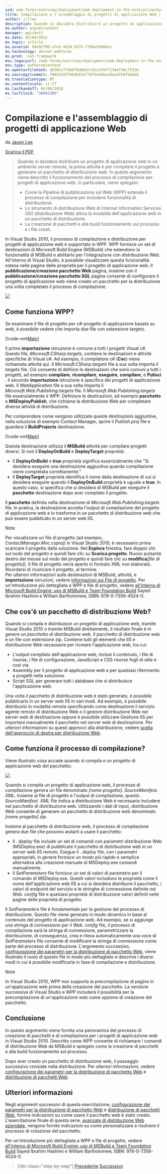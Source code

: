 ```yaml
---
uid: web-forms/overview/deployment/web-deployment-in-the-enterprise/building-and-packaging-web-application-projects
title: Compilazione e l'assemblaggio di progetti di applicazione Web | Documenti Microsoft
author: jrjlee
description: Quando si desidera distribuire un progetto di applicazione web in un ambiente server remoto, la prima attività consiste nel compilare il progetto per generare un packa distribuzione web...
ms.author: aspnetcontent
manager: wpickett
ms.date: 05/04/2012
ms.topic: article
ms.assetid: 94e92f80-a7e3-4d18-9375-ff8be5d666ac
ms.technology: dotnet-webforms
ms.prod: .net-framework
msc.legacyurl: /web-forms/overview/deployment/web-deployment-in-the-enterprise/building-and-packaging-web-application-projects
msc.type: authoredcontent
ms.openlocfilehash: d630e1776607bd0bd7c61e1f0f7234ef58c7533b
ms.sourcegitcommit: f8852267f463b62d7f975e56bea9aa3f68fbbdeb
ms.translationtype: MT
ms.contentlocale: it-IT
ms.lasthandoff: 04/06/2018
ms.locfileid: "30892309"
---
```

<a name="building-and-packaging-web-application-projects"></a>Compilazione e l'assemblaggio di progetti di applicazione Web
====================
da [Jason Lee](https://github.com/jrjlee)

[Scarica il PDF](https://msdnshared.blob.core.windows.net/media/MSDNBlogsFS/prod.evol.blogs.msdn.com/CommunityServer.Blogs.Components.WeblogFiles/00/00/00/63/56/8130.DeployingWebAppsInEnterpriseScenarios.pdf)

> Quando si desidera distribuire un progetto di applicazione web in un ambiente server remoto, la prima attività è per compilare il progetto e generare un pacchetto di distribuzione web. In questo argomento viene descritto il funzionamento del processo di compilazione per progetti di applicazione web. In particolare, viene spiegato:
> 
> - Come la Pipeline di pubblicazione sul Web (WPP) estende il processo di compilazione per includere funzionalità di distribuzione.
> - Lo strumento di distribuzione Web di Internet Information Services (IIS) (distribuzione Web) attiva la modalità dell'applicazione web in un pacchetto di distribuzione.
> - La creazione di pacchetti e alla build funzionamento sul processo e i file creati.


In Visual Studio 2010, il processo di compilazione e distribuzione per progetti di applicazione web è supportato in WPP. WPP fornisce un set di destinazioni di Microsoft Build Engine (MSBuild) che estendono la funzionalità di MSBuild e abilitarlo per l'integrazione con distribuzione Web. All'interno di Visual Studio, è possibile visualizzare questa funzionalità estesa nelle pagine delle proprietà per il progetto di applicazione web. Il **pubblicazione/creazione pacchetto Web** pagina, insieme con il **pubblicazione/creazione pacchetto SQL** pagina consente di configurare il progetto di applicazione web viene creato un pacchetto per la distribuzione una volta completato il processo di compilazione.

![](building-and-packaging-web-application-projects/_static/image1.png)

## <a name="how-does-the-wpp-work"></a>Come funziona WPP?

Se esaminare il file di progetto per c#-progetto di applicazione basata su web, è possibile vedere che importa due file con estensione targets.


[!code-xml[Main](building-and-packaging-web-application-projects/samples/sample1.xml)]


Il primo **importazione** istruzione è comune a tutti i progetti Visual c#. Questo file, *Microsoft.CSharp.targets*, contiene le destinazioni e attività specifiche di Visual c#. Ad esempio, il compilatore c# (**Csc**) viene richiamata attività qui. Il *Microsoft.CSharp.targets* file a sua volta Importa il *targets* file. Ciò consente di definire le destinazioni che sono comuni a tutti i progetti, ad esempio **compilare**, **ricompilare**, **eseguire**, **compilare**, e **Pulisci** . Il secondo **importazione** istruzione è specifica dei progetti di applicazione web. Il *WebApplication* file a sua volta Importa il *Microsoft.Web.Publishing.targets* file. Il *Microsoft.Web.Publishing.targets* file essenzialmente *è* WPP. Definisce le destinazioni, ad esempio **pacchetto** e **MSDeployPublish**, che richiama la distribuzione Web per completare diverse attività di distribuzione.

Per comprendere come vengono utilizzate queste destinazioni aggiuntive, nella soluzione di esempio Contact Manager, aprire il *Publish.proj* file e guardare il **BuildProjects** destinazione.


[!code-xml[Main](building-and-packaging-web-application-projects/samples/sample2.xml)]


Questa destinazione utilizza il **MSBuild** attività per compilare progetti diversi. Si noti il **DeployOnBuild** e **DeployTarget** proprietà:

- Il **DeployOnBuild = true** proprietà significa essenzialmente che "Si desidera eseguire una destinazione aggiuntiva quando compilazione viene completata correttamente."
- Il **DeployTarget** proprietà identifica il nome della destinazione di cui si desidera eseguire quando il **DeployOnBuild** proprietà è uguale a **true**. In questo caso, si specifica che si desidera di MSBuild per eseguire il **pacchetto** destinazione dopo aver compilato il progetto.

Il **pacchetto** definita nella destinazione di *Microsoft.Web.Publishing.targets* file. In pratica, la destinazione accetta l'output di compilazione del progetto di applicazione web e lo trasforma in un pacchetto di distribuzione web che può essere pubblicato in un server web IIS.

> [!NOTE]
> Per visualizzare un file di progetto (ad esempio, <em>ContactManager.Mvc.csproj</em>) in Visual Studio 2010, è necessario prima scaricare il progetto dalla soluzione. Nel <strong>Esplora</strong> finestra, fare doppio clic sul nodo del progetto e quindi fare clic su <strong>Scarica progetto</strong>. Nuovo pulsante destro del mouse sul nodo del progetto e quindi fare clic su <strong>modifica</strong><em>[file di progetto]</em>). Il file di progetto verrà aperto in formato XML non elaborato. Ricordarsi di ricaricare il progetto, al termine.  
> Per ulteriori informazioni sulle destinazioni di MSBuild, attività, e <strong>importazione</strong> istruzioni, vedere [informazioni sui File di progetto](understanding-the-project-file.md). Per un'introduzione più dettagliata a WPP e file di progetto, vedere [all'interno di Microsoft Build Engine: uso di MSBuild e Team Foundation Build](http://amzn.com/0735645248) Sayed Ibrahim Hashimi e William Bartholomew, ISBN: 978-0-7356-4524-0.


## <a name="what-is-a-web-deployment-package"></a>Che cos'è un pacchetto di distribuzione Web?

Quando si compila e distribuisce un progetto di applicazione web, tramite Visual Studio 2010 o tramite MSBuild direttamente, il risultato finale è in genere un *pacchetto di distribuzione web*. Il pacchetto di distribuzione web è un file con estensione zip. Contiene tutti gli elementi che IIS e distribuzione Web necessarie per ricreare l'applicazione web, tra cui:

- L'output compilato dell'applicazione web, inclusi il contenuto, i file di risorse, i file di configurazione, JavaScript e CSS risorse fogli di stile e così via.
- Assembly per il progetto di applicazione web e per qualsiasi riferimento a progetti nella soluzione.
- Script SQL per generare tutti i database che si distribuisce l'applicazione web.

Una volta il pacchetto di distribuzione web è stato generato, è possibile pubblicarlo in un server web IIS in vari modi. Ad esempio, è possibile distribuirlo in modalità remota specificando come destinazione il servizio agente remoto di distribuzione Web o il gestore distribuzione Web nel server web di destinazione oppure è possibile utilizzare Gestione IIS per importare manualmente il pacchetto nel server web di destinazione. Per ulteriori informazioni su questi approcci alla distribuzione, vedere [scelta dell'approccio di destra per distribuzione Web](../configuring-server-environments-for-web-deployment/choosing-the-right-approach-to-web-deployment.md).

## <a name="how-does-the-build-process-work"></a>Come funziona il processo di compilazione?

Viene illustrato cosa accade quando si compila e un progetto di applicazione web del pacchetto:

![](building-and-packaging-web-application-projects/_static/image2.png)

Quando si compila un progetto di applicazione web, il processo di compilazione genera un file denominato *[nome progetto]. SourceManifest. XML*. Insieme ai file di progetto e l'output di compilazione, questo *. SourceManifest. XML* file indica a distribuzione Web è necessario includere nel pacchetto di distribuzione web. Utilizzando i dati di input, distribuzione Web consente di generare un pacchetto di distribuzione web denominato *[nome progetto] zip*.

Insieme al pacchetto di distribuzione web, il processo di compilazione genera due file che possono aiutarti a usare il pacchetto:

- Il *. deploy* file include un set di comandi con parametri distribuzione Web (MSDeploy.exe) di pubblicare il pacchetto di distribuzione web in un server web IIS remoto. Esegue il *. deploy* file, con i parametri appropriati, in genere fornisce un modo più rapido e semplice alternativa alla creazione manuale di MSDeploy.exe comandi manualmente.
- Il *SetParameters* file fornisce un set di valori di parametro per il comando di MSDeploy.exe. Questi valori includono le proprietà come il nome dell'applicazione web IIS a cui si desidera distribuire il pacchetto, i valori di endpoint del servizio e le stringhe di connessione definite nel *Web. config* file e qualsiasi proprietà di distribuzione valori definiti nelle pagine delle proprietà di progetto.

Il *SetParameters* file è fondamentale per la gestione del processo di distribuzione. Questo file viene generato in modo dinamico in base al contenuto del progetto di applicazione web. Ad esempio, se si aggiunge una stringa di connessione per il *Web. config* file, il processo di compilazione sarà la stringa di connessione, parametrizzare la distribuzione, di conseguenza, crea e rileva automaticamente una voce di  *SetParameters* file consente di modificare la stringa di connessione come parte del processo di distribuzione. L'argomento successivo, [configurazione dei parametri per la distribuzione di pacchetto Web](configuring-parameters-for-web-package-deployment.md), viene illustrato il ruolo di questo file in modo più dettagliato e descrive i diversi modi in cui è possibile modificarla in fase di compilazione e distribuzione.

> [!NOTE]
> In Visual Studio 2010, WPP non supporta la precompilazione di pagine in un'applicazione web prima della creazione del pacchetto. La versione successiva di Visual Studio e WPP includerà il possibilità per la precompilazione di un'applicazione web come opzione di creazione del pacchetto.


## <a name="conclusion"></a>Conclusione

In questo argomento viene fornita una panoramica del processo di creazione di pacchetti e di compilazione per i progetti di applicazione web in Visual Studio 2010. Descritto come WPP consente di richiamare i comandi di distribuzione Web da MSBuild e spiegato come la creazione di pacchetti e alla build funzionamento sul processo.

Dopo aver creato un pacchetto di distribuzione web, il passaggio successivo consiste nella distribuzione. Per ulteriori informazioni, vedere [configurazione dei parametri per la distribuzione di pacchetto Web](configuring-parameters-for-web-package-deployment.md) e [distribuzione di pacchetti Web](deploying-web-packages.md).

## <a name="further-reading"></a>Ulteriori informazioni

Negli argomenti successivi di questa esercitazione, [configurazione dei parametri per la distribuzione di pacchetto Web](configuring-parameters-for-web-package-deployment.md) e [distribuzione di pacchetti Web](deploying-web-packages.md), fornire indicazioni su come usare il pacchetto web è stato creato. L'esercitazione finale di questa serie, [avanzate di distribuzione Web aziendale](../advanced-enterprise-web-deployment/advanced-enterprise-web-deployment.md), vengono fornite indicazioni su come personalizzare e risolvere il processo di creazione del pacchetto.

Per un'introduzione più dettagliata a WPP e file di progetto, vedere [all'interno di Microsoft Build Engine: uso di MSBuild e Team Foundation Build](http://amzn.com/0735645248) Sayed Ibrahim Hashimi e William Bartholomew, ISBN: 978-0-7356-4524-0.

> [!div class="step-by-step"]
> [Precedente](understanding-the-build-process.md)
> [Successivo](configuring-parameters-for-web-package-deployment.md)
